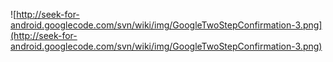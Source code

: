 ![http://seek-for-android.googlecode.com/svn/wiki/img/GoogleTwoStepConfirmation-3.png](http://seek-for-android.googlecode.com/svn/wiki/img/GoogleTwoStepConfirmation-3.png)